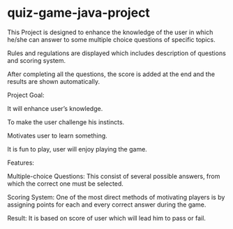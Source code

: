 # quiz-game-java-project
This Project is designed to enhance the knowledge of the user in which he/she can answer to some multiple choice questions of specific topics. 

Rules and regulations are displayed which includes description of questions and scoring system.

After completing all the questions, the score is added at the end and the results are shown automatically.

Project Goal:

It will enhance user’s knowledge.

To make the user challenge his instincts.

Motivates user to learn something.

It is fun to play, user will enjoy playing the game.

Features:

Multiple-choice Questions: This consist of several possible answers, from which the correct one must be selected.

Scoring System: One of the most direct methods of motivating players is by assigning points for each and every correct answer during the game.

Result: It is based on score of user which will lead him to pass or fail.



